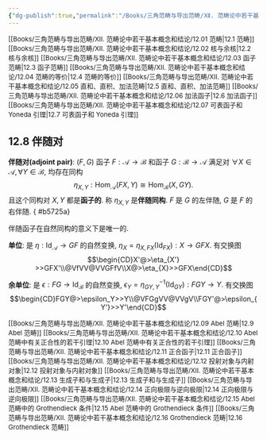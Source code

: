 ```yaml
---
{"dg-publish":true,"permalink":"/Books/三角范畴与导出范畴/Ⅻ. 范畴论中若干基本概念和结论/12.08 伴随对/","dgPassFrontmatter":true,"created":"2024-07-06T09:51:12.566+08:00","updated":"2024-08-05T09:53:57.578+08:00"}
---
```


<font size="2"> [[Books/三角范畴与导出范畴/Ⅻ. 范畴论中若干基本概念和结论/12.01 范畴\|12.1 范畴]]   </font>
<font size="2"> [[Books/三角范畴与导出范畴/Ⅻ. 范畴论中若干基本概念和结论/12.02 核与余核\|12.2 核与余核]]   </font>
<font size="2"> [[Books/三角范畴与导出范畴/Ⅻ. 范畴论中若干基本概念和结论/12.03 函子范畴\|12.3 函子范畴]]   </font>
<font size="2"> [[Books/三角范畴与导出范畴/Ⅻ. 范畴论中若干基本概念和结论/12.04 范畴的等价\|12.4 范畴的等价]]  </font>
<font size="2"> [[Books/三角范畴与导出范畴/Ⅻ. 范畴论中若干基本概念和结论/12.05 直和、直积、加法范畴\|12.5 直和、直积、加法范畴]]   </font>
<font size="2"> [[Books/三角范畴与导出范畴/Ⅻ. 范畴论中若干基本概念和结论/12.06 加法函子\|12.6 加法函子]]   </font>
<font size="2"> [[Books/三角范畴与导出范畴/Ⅻ. 范畴论中若干基本概念和结论/12.07 可表函子和 Yoneda 引理\|12.7 可表函子和 Yoneda 引理]]   </font>
## 12.8 伴随对

**伴随对(adjoint pair)**:  $(F,G)$ 函子 $F:\mathcal{A}\rightarrow \mathcal{B}$ 和函子 $G:\mathcal{B}\rightarrow \mathcal{A}$ 满足对 $\forall X \in \mathcal{A}, \forall Y \in \mathcal{B}$, 均存在同构 
$$\eta_{X,Y}:\mathrm{Hom}_{\mathcal{A}}(FX,Y)\cong \mathrm{Hom}_{\mathcal{B}}(X,GY).$$
且这个同构对 $X,Y$ 都是**函子的**. 称 $\eta_{X,Y}$ 是**伴随同构**. $F$ 是 $G$ 的左伴随, $G$ 是 $F$ 的右伴随. 
{ #b5725a}


伴随函子在自然同构的意义下是唯一的.

**单位**: 是 $\eta:\mathrm{Id}_{\mathcal{A}}\rightarrow GF$ 的自然变换, $\eta_{X}=\eta_{X,FX}(\mathrm{Id}_{FX}): X\rightarrow GFX$. 有交换图
$$\begin{CD}X'@>\eta_{X'} >>GFX'\\@VfVV@VVGFfV\\X@>\eta_{X}>>GFX\end{CD}$$

**余单位**: 是 $\epsilon:FG \rightarrow \mathrm{Id}_{\mathcal{B}}$ 的自然变换,  $\epsilon_{Y}=\eta^{-1}_{GY,Y}(\mathrm{Id}_{GY}):FGY\rightarrow Y.$ 有交换图
$$\begin{CD}FGY@>\epsilon_Y>>Y\\@VFGgVV@VVgV\\FGY'@>\epsilon_{Y'}>>Y'\end{CD}$$

<font size="2"> [[Books/三角范畴与导出范畴/Ⅻ. 范畴论中若干基本概念和结论/12.09 Abel 范畴\|12.9 Abel 范畴]]   </font>
<font size="2"> [[Books/三角范畴与导出范畴/Ⅻ. 范畴论中若干基本概念和结论/12.10 Abel 范畴中有关正合性的若干引理\|12.10 Abel 范畴中有关正合性的若干引理]]   </font>
<font size="2"> [[Books/三角范畴与导出范畴/Ⅻ. 范畴论中若干基本概念和结论/12.11 正合函子\|12.11 正合函子]]   </font>
<font size="2"> [[Books/三角范畴与导出范畴/Ⅻ. 范畴论中若干基本概念和结论/12.12 投射对象与内射对象\|12.12 投射对象与内射对象]]  </font>
<font size="2"> [[Books/三角范畴与导出范畴/Ⅻ. 范畴论中若干基本概念和结论/12.13 生成子和与生成子\|12.13 生成子和与生成子]]   </font>
<font size="2"> [[Books/三角范畴与导出范畴/Ⅻ. 范畴论中若干基本概念和结论/12.14 正向极限与逆向极限\|12.14 正向极限与逆向极限]]   </font>
<font size="2"> [[Books/三角范畴与导出范畴/Ⅻ. 范畴论中若干基本概念和结论/12.15 Abel 范畴中的 Grothendieck 条件\|12.15 Abel 范畴中的 Grothendieck 条件]]   </font>
<font size="2"> [[Books/三角范畴与导出范畴/Ⅻ. 范畴论中若干基本概念和结论/12.16 Grothendieck 范畴\|12.16 Grothendieck 范畴]]  </font>
